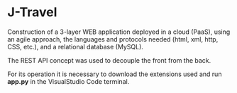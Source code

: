 # J-Travel

Construction of a 3-layer WEB application deployed in a cloud (PaaS), using an agile approach, the languages
and protocols needed (html, xml, http, CSS, etc.), and a relational database (MySQL). 

The REST API concept was used to decouple the front from the back.

For its operation it is necessary to download the extensions used and run **app.py** in the VisualStudio Code terminal.
